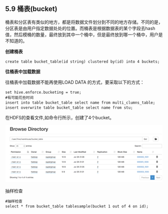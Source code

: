 ## 5.9 桶表\(bucket\)

桶表和分区表有类似的地方，都是将数据文件划分到不同的地方存储。不同的是，分区表是由用户指定数据处处的位置。而桶表是根据数据表的某个字段去hash值，然后模桶的数量，最终放到其中一个桶中，但是最终放到哪一个桶中，用户是不知道的。

**创建桶表**

```
create table bucket_table(id string) clustered by(id) into 4 buckets;
```

**往桶表中加载数据**

往桶表中加载数据不能再使用LOAD DATA 的方式，要采取以下的方式：

```
set hive.enforce.bucketing = true;
#有可能花些时间
insert into table bucket_table select name from multi_clumns_table;
insert overwrite table bucket_table select name from stu;

```

在HDFS的查看文件,如命令行所示，创建了4个bucket。

![](/assets/5.9_2.png)

抽样检查

```
#抽样检查
select * from bucket_table tablesample(bucket 1 out of 4 on id);
```



